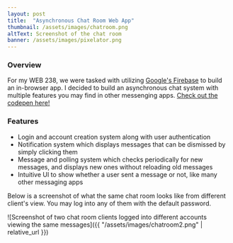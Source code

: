 ```yaml
---
layout: post
title:  "Asynchronous Chat Room Web App"
thumbnail: /assets/images/chatroom.png
altText: Screenshot of the chat room
banner: /assets/images/pixelator.png
---
```


### Overview

For my WEB 238, we were tasked with utilizing [Google's Firebase](https://firebase.google.com/) to build an in-browser app. I decided to build an asynchronous chat system with multiple features you may find in other messenging apps. [Check out the codepen here!](https://codepen.io/flawless128/pen/vYraWXZ?editors=1011)

### Features

- Login and account creation system along with user authentication
- Notification system which displays messages that can be dismissed by simply clicking them
- Message and polling system which checks periodically for new messages, and displays new ones without reloading old messages
- Intuitive UI to show whether a user sent a message or not, like many other messaging apps

Below is a screenshot of what the same chat room looks like from different client's view. You may log into any of them with the default password.

![Screenshot of two chat room clients logged into different accounts viewing the same messages]({{ "/assets/images/chatroom2.png" | relative_url }})